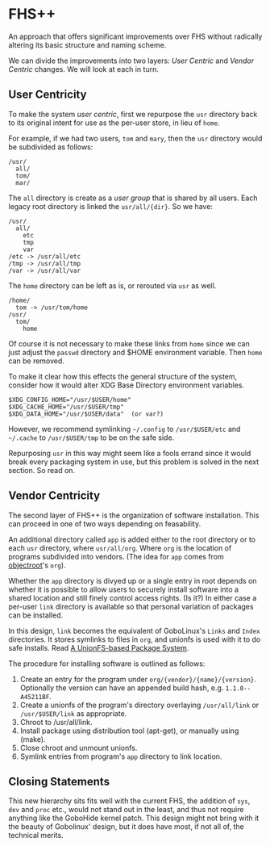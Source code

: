 # FHS++

An approach that offers significant improvements over FHS without radically altering its basic structure and naming scheme.

We can divide the improvements into two layers: *User Centric* and *Vendor Centric* changes. We will look at each in turn.


## User Centricity

To make the system *user centric*, first we repurpose the `usr` directory back to its original intent for use as the per-user store, in lieu of `home`.

For example, if we had two users, `tom` and `mary`, then the `usr` directory would be subdivided as follows:

    /usr/
      all/
      tom/
      mar/

The `all` directory is create as a *user group* that is shared by all users. Each legacy root directory is linked the `usr/all/{dir}`. So we have:

    /usr/
      all/
        etc
        tmp
        var
    /etc -> /usr/all/etc
    /tmp -> /usr/all/tmp
    /var -> /usr/all/var

The `home` directory can be left as is, or rerouted via `usr` as well.

    /home/
      tom -> /usr/tom/home
    /usr/
      tom/
        home

Of course it is not necessary to make these links from `home` since we can just adjust the `passwd` directory and $HOME environment variable. Then `home` can be removed.

To make it clear how this effects the general structure of the system, consider how it would alter XDG Base Directory environment variables.

    $XDG_CONFIG_HOME="/usr/$USER/home"
    $XDG_CACHE_HOME="/usr/$USER/tmp"
    $XDG_DATA_HOME="/usr/$USER/data"  (or var?)
    
However, we recommend symlinking `~/.config` to `/usr/$USER/etc` and `~/.cache` to `/usr/$USER/tmp` to be on the safe side.

Repurposing `usr` in this way might seem like a fools errand since it would break every packaging system in use, but this problem is solved in the next section. So read on.


## Vendor Centricity

The second layer of FHS++ is the organization of software installation. This can proceed in one of two ways depending on feasability.

An additional directory called `app` is added either to the root directory or to each `usr` directory, where `usr/all/org`. Where `org` is the location of programs subdivided into vendors. (The idea for `app` comes from [objectroot](http://objectroot.org)'s `org`).

Whether the `app` directory is divyed up or a single entry in root depends on whether it is possible to allow users to securely install software into a shared location and still finely control access rights. (Is it?)
In either case a per-user `link` directory is available so that personal variation of packages can be installed.

In this design, `link` becomes the equivalent of GoboLinux's `Links` and `Index` directories. It stores symlinks to files in `org`, and unionfs is used with it to do safe installs. Read [A UnionFS-based Package System](http://www.linuxfromscratch.org/hints/downloads/files/pkg_unionfs.txt).

The procedure for installing software is outlined as follows:

1. Create an entry for the program under `org/{vendor}/{name}/{version}`. Optionally the version can have an appended build hash, e.g. `1.1.0--A45211BF`.
2. Create a unionfs of the program's directory overlaying `/usr/all/link` or `/usr/$USER/link` as appropriate.
3. Chroot to /usr/all/link.
4. Install package using distribution tool (apt-get), or manually using (make).
5. Close chroot and unmount unionfs.
6. Symlink entries from program's `app` directory to link location.


## Closing Statements

This new hierarchy sits fits well with the current FHS, the addition of `sys`, `dev` and `proc` etc., would not stand out in the least, and thus not require anything like the GoboHide kernel patch. This design might not bring with it the beauty of Gobolinux' design, but it does have most, if not all of, the technical merits.


